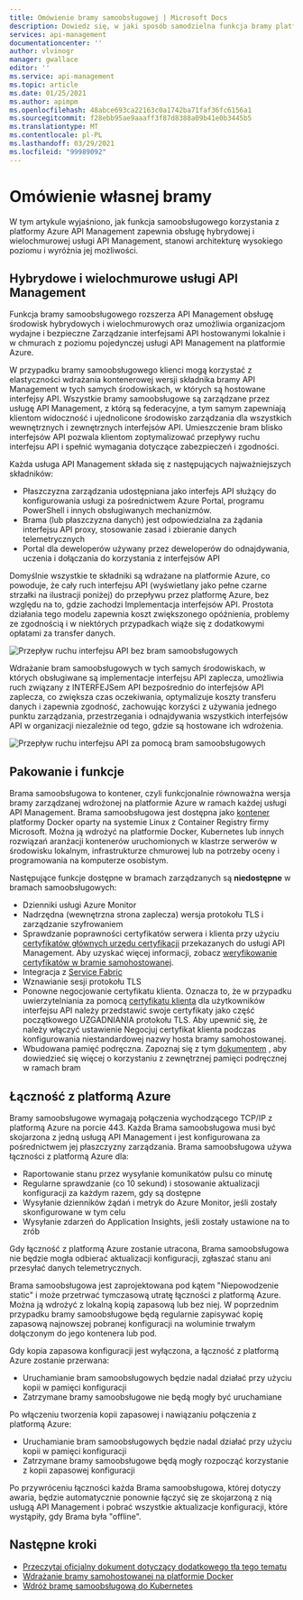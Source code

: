 ```yaml
---
title: Omówienie bramy samoobsługowej | Microsoft Docs
description: Dowiedz się, w jaki sposób samodzielna funkcja bramy platformy Azure API Management ułatwia organizacjom Zarządzanie interfejsami API w środowiskach hybrydowych i wielochmurowych.
services: api-management
documentationcenter: ''
author: vlvinogr
manager: gwallace
editor: ''
ms.service: api-management
ms.topic: article
ms.date: 01/25/2021
ms.author: apimpm
ms.openlocfilehash: 48abce693ca22163c0a1742ba71faf36fc6156a1
ms.sourcegitcommit: f28ebb95ae9aaaff3f87d8388a09b41e0b3445b5
ms.translationtype: MT
ms.contentlocale: pl-PL
ms.lasthandoff: 03/29/2021
ms.locfileid: "99989092"
---
```

# <a name="self-hosted-gateway-overview"></a>Omówienie własnej bramy

W tym artykule wyjaśniono, jak funkcja samoobsługowego korzystania z platformy Azure API Management zapewnia obsługę hybrydowej i wielochmurowej usługi API Management, stanowi architekturę wysokiego poziomu i wyróżnia jej możliwości.

## <a name="hybrid-and-multi-cloud-api-management"></a>Hybrydowe i wielochmurowe usługi API Management

Funkcja bramy samoobsługowego rozszerza API Management obsługę środowisk hybrydowych i wielochmurowych oraz umożliwia organizacjom wydajne i bezpieczne Zarządzanie interfejsami API hostowanymi lokalnie i w chmurach z poziomu pojedynczej usługi API Management na platformie Azure.

W przypadku bramy samoobsługowego klienci mogą korzystać z elastyczności wdrażania kontenerowej wersji składnika bramy API Management w tych samych środowiskach, w których są hostowane interfejsy API. Wszystkie bramy samoobsługowe są zarządzane przez usługę API Management, z którą są federacyjne, a tym samym zapewniają klientom widoczność i ujednolicone środowisko zarządzania dla wszystkich wewnętrznych i zewnętrznych interfejsów API. Umieszczenie bram blisko interfejsów API pozwala klientom zoptymalizować przepływy ruchu interfejsu API i spełnić wymagania dotyczące zabezpieczeń i zgodności.

Każda usługa API Management składa się z następujących najważniejszych składników:

-   Płaszczyzna zarządzania udostępniana jako interfejs API służący do konfigurowania usługi za pośrednictwem Azure Portal, programu PowerShell i innych obsługiwanych mechanizmów.
-   Brama (lub płaszczyzna danych) jest odpowiedzialna za żądania interfejsu API proxy, stosowanie zasad i zbieranie danych telemetrycznych
-   Portal dla deweloperów używany przez deweloperów do odnajdywania, uczenia i dołączania do korzystania z interfejsów API

Domyślnie wszystkie te składniki są wdrażane na platformie Azure, co powoduje, że cały ruch interfejsu API (wyświetlany jako pełne czarne strzałki na ilustracji poniżej) do przepływu przez platformę Azure, bez względu na to, gdzie zachodzi Implementacja interfejsów API. Prostota działania tego modelu zapewnia koszt zwiększonego opóźnienia, problemy ze zgodnością i w niektórych przypadkach wiąże się z dodatkowymi opłatami za transfer danych.

![Przepływ ruchu interfejsu API bez bram samoobsługowych](media/self-hosted-gateway-overview/without-gateways.png)

Wdrażanie bram samoobsługowych w tych samych środowiskach, w których obsługiwane są implementacje interfejsu API zaplecza, umożliwia ruch związany z INTERFEJSem API bezpośrednio do interfejsów API zaplecza, co zwiększa czas oczekiwania, optymalizuje koszty transferu danych i zapewnia zgodność, zachowując korzyści z używania jednego punktu zarządzania, przestrzegania i odnajdywania wszystkich interfejsów API w organizacji niezależnie od tego, gdzie są hostowane ich wdrożenia.

![Przepływ ruchu interfejsu API za pomocą bram samoobsługowych](media/self-hosted-gateway-overview/with-gateways.png)

## <a name="packaging-and-features"></a>Pakowanie i funkcje

Brama samoobsługowa to kontener, czyli funkcjonalnie równoważna wersja bramy zarządzanej wdrożonej na platformie Azure w ramach każdej usługi API Management. Brama samoobsługowa jest dostępna jako [kontener](https://aka.ms/apim/sputnik/dhub) platformy Docker oparty na systemie Linux z Container Registry firmy Microsoft. Można ją wdrożyć na platformie Docker, Kubernetes lub innych rozwiązań aranżacji kontenerów uruchomionych w klastrze serwerów w środowisku lokalnym, infrastrukturze chmurowej lub na potrzeby oceny i programowania na komputerze osobistym.

Następujące funkcje dostępne w bramach zarządzanych są **niedostępne** w bramach samoobsługowych:

- Dzienniki usługi Azure Monitor
- Nadrzędna (wewnętrzna strona zaplecza) wersja protokołu TLS i zarządzanie szyfrowaniem
- Sprawdzanie poprawności certyfikatów serwera i klienta przy użyciu [certyfikatów głównych urzędu certyfikacji](api-management-howto-ca-certificates.md) przekazanych do usługi API Management. Aby uzyskać więcej informacji, zobacz [weryfikowanie certyfikatów w bramie samohostowanej](api-management-howto-mutual-certificates-for-clients.md#certificate-validation-in-self-hosted-gateway).
- Integracja z [Service Fabric](../service-fabric/service-fabric-api-management-overview.md)
- Wznawianie sesji protokołu TLS
- Ponowne negocjowanie certyfikatu klienta. Oznacza to, że w przypadku uwierzytelniania za pomocą [certyfikatu klienta](api-management-howto-mutual-certificates-for-clients.md) dla użytkowników interfejsu API należy przedstawić swoje certyfikaty jako część początkowego UZGADNIANIA protokołu TLS. Aby upewnić się, że należy włączyć ustawienie Negocjuj certyfikat klienta podczas konfigurowania niestandardowej nazwy hosta bramy samohostowanej.
- Wbudowana pamięć podręczna. Zapoznaj się z tym [dokumentem](api-management-howto-cache-external.md) , aby dowiedzieć się więcej o korzystaniu z zewnętrznej pamięci podręcznej w ramach bram

## <a name="connectivity-to-azure"></a>Łączność z platformą Azure

Bramy samoobsługowe wymagają połączenia wychodzącego TCP/IP z platformą Azure na porcie 443. Każda Brama samoobsługowa musi być skojarzona z jedną usługą API Management i jest konfigurowana za pośrednictwem jej płaszczyzny zarządzania. Brama samoobsługowa używa łączności z platformą Azure dla:

-   Raportowanie stanu przez wysyłanie komunikatów pulsu co minutę
-   Regularne sprawdzanie (co 10 sekund) i stosowanie aktualizacji konfiguracji za każdym razem, gdy są dostępne
-   Wysyłanie dzienników żądań i metryk do Azure Monitor, jeśli zostały skonfigurowane w tym celu
-   Wysyłanie zdarzeń do Application Insights, jeśli zostały ustawione na to zrób

Gdy łączność z platformą Azure zostanie utracona, Brama samoobsługowa nie będzie mogła odbierać aktualizacji konfiguracji, zgłaszać stanu ani przesyłać danych telemetrycznych.

Brama samoobsługowa jest zaprojektowana pod kątem "Niepowodzenie static" i może przetrwać tymczasową utratę łączności z platformą Azure. Można ją wdrożyć z lokalną kopią zapasową lub bez niej. W poprzednim przypadku bramy samoobsługowe będą regularnie zapisywać kopię zapasową najnowszej pobranej konfiguracji na woluminie trwałym dołączonym do jego kontenera lub pod.

Gdy kopia zapasowa konfiguracji jest wyłączona, a łączność z platformą Azure zostanie przerwana:

-   Uruchamianie bram samoobsługowych będzie nadal działać przy użyciu kopii w pamięci konfiguracji
-   Zatrzymane bramy samoobsługowe nie będą mogły być uruchamiane

Po włączeniu tworzenia kopii zapasowej i nawiązaniu połączenia z platformą Azure:

-   Uruchamianie bram samoobsługowych będzie nadal działać przy użyciu kopii w pamięci konfiguracji
-   Zatrzymane bramy samoobsługowe będą mogły rozpocząć korzystanie z kopii zapasowej konfiguracji

Po przywróceniu łączności każda Brama samoobsługowa, której dotyczy awaria, będzie automatycznie ponownie łączyć się ze skojarzoną z nią usługą API Management i pobrać wszystkie aktualizacje konfiguracji, które wystąpiły, gdy Brama była "offline".

## <a name="next-steps"></a>Następne kroki

-   [Przeczytaj oficjalny dokument dotyczący dodatkowego tła tego tematu](https://aka.ms/hybrid-and-multi-cloud-api-management)
-   [Wdrażanie bramy samohostowanej na platformie Docker](how-to-deploy-self-hosted-gateway-docker.md)
-   [Wdróż bramę samoobsługową do Kubernetes](how-to-deploy-self-hosted-gateway-kubernetes.md)
